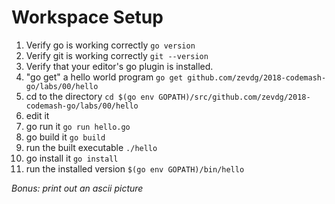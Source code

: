 # Workspace Setup

1. Verify go is working correctly `go version`
1. Verify git is working correctly `git --version`
1. Verify that your editor's go plugin is installed.
1. "go get" a hello world program `go get github.com/zevdg/2018-codemash-go/labs/00/hello`
1. cd to the directory `cd $(go env GOPATH)/src/github.com/zevdg/2018-codemash-go/labs/00/hello`
1. edit it
1. go run it `go run hello.go`
1. go build it `go build`
1. run the built executable `./hello`
1. go install it `go install`
1. run the installed version `$(go env GOPATH)/bin/hello`

*Bonus: print out an ascii picture*
